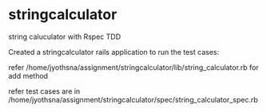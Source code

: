 # stringcalculator

string caluculator with Rspec TDD

Created a stringcalculator rails application to run the test cases:

refer /home/jyothsna/assignment/stringcalculator/lib/string_calculator.rb for add method

refer test cases are in /home/jyothsna/assignment/stringcalculator/spec/string_calculator_spec.rb
